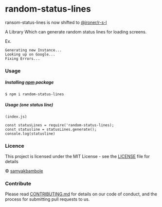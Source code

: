 # random-status-lines 

ransom-status-lines is now shifted to [@ironer/r-s-l](https://npmjs.org/@ironer/r-s-l)

A Library Which can generate random status lines for loading screens.

Ex. 
```
Generating new Instance... 
Looking up on Google... 
Fixing Errors... 
```

### Usage

##### Installing [npm](https://npmjs.org) package
```
$ npm i random-status-lines
```

##### Usage (one status line)
```
(index.js)

const statusLines = require('random-status-lines); 
const statusline = statusLines.generate();
console.log(statusline)
```

### Licence
This project is licensed under the MIT License - see the [LICENSE](LICENSE) file for details

© [samyakbambole](https://github.com/samyakbambole)

### Contribute
Please read [CONTRIBUTING.md](CONTRIBUTING.md) for details on our code of conduct, and the process for submitting pull requests to us.
